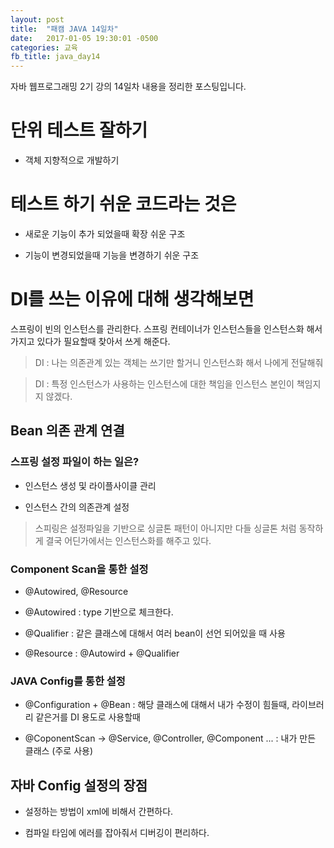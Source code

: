 ```yaml
---
layout: post
title:  "패캠 JAVA 14일차"
date:   2017-01-05 19:30:01 -0500
categories: 교육
fb_title: java_day14
---
```


자바 웹프로그래밍 2기 강의 14일차 내용을 정리한 포스팅입니다.

# 단위 테스트 잘하기

* 객체 지향적으로 개발하기

# 테스트 하기 쉬운 코드라는 것은

* 새로운 기능이 추가 되었을때 확장 쉬운 구조

* 기능이 변경되었을때 기능을 변경하기 쉬운 구조

# DI를 쓰는 이유에 대해 생각해보면

스프링이 빈의 인스턴스를 관리한다.
스프링 컨테이너가 인스턴스들을 인스턴스화 해서 가지고 있다가 필요할때 찾아서 쓰게 해준다.

> DI : 나는 의존관계 있는 객체는 쓰기만 할거니 인스턴스화 해서 나에게 전달해줘

> DI : 특정 인스턴스가 사용하는 인스턴스에 대한 책임을 인스턴스 본인이 책임지지 않겠다.

## Bean 의존 관계 연결

### 스프링 설정 파일이 하는 일은?

* 인스턴스 생성 및 라이플사이클 관리

* 인스턴스 간의 의존관계 설정

> 스피링은 설정파일을 기반으로 싱글톤 패턴이 아니지만 다들 싱글톤 처럼 동작하게 결국 어딘가에서는 인스턴스화를 해주고 있다.

### Component Scan을 통한 설정

- @Autowired, @Resource

- @Autowired : type 기반으로 체크한다.

- @Qualifier : 같은 클래스에 대해서 여러 bean이 선언 되어있을 때 사용

- @Resource : @Autowird + @Qualifier


### JAVA Config를 통한 설정

- @Configuration + @Bean : 해당 클래스에 대해서 내가 수정이 힘들때, 라이브러리 같은거를 DI 용도로 사용할때

- @CoponentScan -> @Service, @Controller, @Component ... : 내가 만든 클래스 (주로 사용)

## 자바 Config 설정의 장점

- 설정하는 방법이 xml에 비해서 간편하다.

- 컴파일 타임에 에러를 잡아줘서 디버깅이 편리하다.
